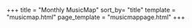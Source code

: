 +++
title = "Monthly MusicMap"
sort_by= "title"
template = "musicmap.html"
page_template = "musicmappage.html"
+++

